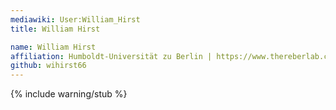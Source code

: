 ```yaml
---
mediawiki: User:William_Hirst
title: William Hirst

name: William Hirst
affiliation: Humboldt-Universität zu Berlin | https://www.thereberlab.com
github: wihirst66
---
```

{% include warning/stub %}

